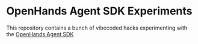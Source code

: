 # OpenHands Agent SDK Experiments

This repository contains a bunch of vibecoded hacks experimenting with the [OpenHands Agent SDK](https://github.com/All-Hands-AI/agent-sdk/)
